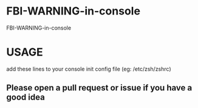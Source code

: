 # FBI-WARNING-in-console
FBI-WARNING-in-console

# USAGE
add these lines to your console init config file (eg: /etc/zsh/zshrc)

## Please open a pull request or issue if you have a good idea
